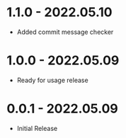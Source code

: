 # 1.1.0 - 2022.05.10

- Added commit message checker

# 1.0.0 - 2022.05.09

- Ready for usage release

# 0.0.1 - 2022.05.09

- Initial Release
